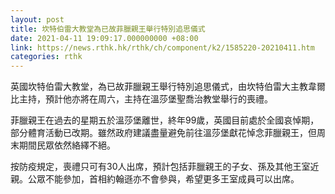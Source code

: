 ```yaml
---
layout: post
title: 坎特伯雷大教堂為已故菲臘親王舉行特別追思儀式
date: 2021-04-11 19:09:17.000000000 +08:00
link: https://news.rthk.hk/rthk/ch/component/k2/1585220-20210411.htm
categories: rthk
---
```


英國坎特伯雷大教堂，為已故菲臘親王舉行特別追思儀式，由坎特伯雷大主教韋爾比主持，預計他亦將在周六，主持在溫莎堡聖喬治教堂舉行的喪禮。

菲臘親王在過去的星期五於溫莎堡離世，終年99歲，英國目前處於全國哀悼期，部分體育活動已改期。雖然政府建議盡量避免前往溫莎堡獻花悼念菲臘親王，但周末期間民眾依然絡繹不絕。

按防疫規定，喪禮只可有30人出席，預計包括菲臘親王的子女、孫及其他王室近親。公眾不能參加，首相約翰遜亦不會參與，希望更多王室成員可以出席。
